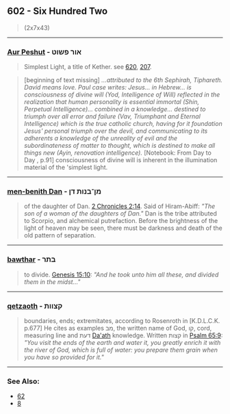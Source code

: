 ## 602 - Six Hundred Two
> (2x7x43)

---

### [Aur Peshut](/keys/AVR.PShVT) - אור פשוט
> Simplest Light, a title of Kether. see [620](620), [207](207).

> [beginning of text missing] *...attributed to the 6th Sephirah, Tiphareth. David means love. Paul case writes: Jesus... in Hebrew... is consciousness of divine will (Yod, Intelligence of Will) reflected in the realization that human personality is essential immortal (Shin, Perpetual Intelligence)... combined in a knowledge... destined to triumph over all error and failure (Vav, Triumphant and Eternal Intelligence) which is the true catholic church, having for it foundation Jesus' personal triumph over the devil, and communicating to its adherents a knowledge of the unreality of evil and the subordinateness of matter to thought, which is destined to make all things new (Ayin, renovation intelligence).* [Notebook: From Day to Day , p.91] consciousness of divine will is inherent in the illumination material of the 'simplest light.

---

### [men-benith Dan](/keys/MN-BNVTh.DN) - מן־בנות דן
> of the daughter of Dan. [2 Chronicles 2:14](http://biblehub.com/2_chronicles/2-14.htm). Said of Hiram-Abiff: *"The son of a woman of the daughters of Dan."* Dan is the tribe attributed to Scorpio, and alchemical putrefaction. Before the brightness of the light of heaven may be seen, there must be darkness and death of the old pattern of separation.

---

### [bawthar](/keys/BThR) - בתר
> to divide. [Genesis 15:10](http://biblehub.com/genesis/15-10.htm): *"And he took unto him all these, and divided them in the midst..."*

---

### [qetzaoth](/keys/QTzVVTh) - קצוות
> boundaries, ends; extremitates, according to Rosenroth in [K.D.L.C.K. p.677] He cites as examples מב, the written name of God, קו, cord, measuring line and דעת [Da'ath](/keys/DOTh) knowledge. Written קצות in [Psalm 65:9](http://biblehub.com/psalms/65-9.htm): *"You visit the ends of the earth and water it, you greatly enrich it with the river of God, which is full of water: you prepare them grain when you have so provided for it."*

---

### See Also:

- [62](62)
- [8](8)
